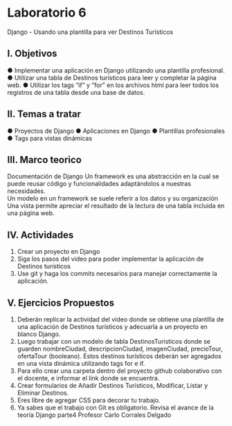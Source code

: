# Laboratorio 6 

Django - Usando una plantilla para ver Destinos Turísticos 

## I. Objetivos 
  ● Implementar una aplicación en Django utilizando una plantilla profesional. 
  ● Utilizar una tabla de Destinos turísticos para leer y completar la página web. 
  ● Utilizar los tags “if” y “for” en los archivos html para leer todos los registros de  una tabla desde una base de datos. 

## II. Temas a tratar 
  ● Proyectos de Django 
  ● Aplicaciones en Django 
  ● Plantillas profesionales  
  ● Tags para vistas dinámicas 

## III. Marco teorico 
  Documentación de Django 
  Un framework es una abstracción en la cual se puede reusar código y funcionalidades  adaptándolos a nuestras necesidades.  
  Un modelo en un framework se suele referir a los datos y su organización 
  Una vista permite apreciar el resultado de la lectura de una tabla incluida en una página  web. 

## IV. Actividades 
  1. Crear un proyecto en Django 
  2. Siga los pasos del video para poder implementar la aplicación de Destinos  turísticos 
  3. Use git y haga los commits necesarios para manejar correctamente la aplicación. 
## V. Ejercicios Propuestos 
  1. Deberán replicar la actividad del video donde se obtiene una plantilla de  una aplicación de Destinos turísticos y adecuarla a un proyecto en blanco  Django.
  2. Luego trabajar con un modelo de tabla DestinosTuristicos donde se  guarden nombreCiudad, descripcionCiudad, imagenCiudad, precioTour,  ofertaTour (booleano). Estos destinos turísticos deberán ser agregados  en una vista dinámica utilizando tags for e if. 
  3. Para ello crear una carpeta dentro del proyecto github colaborativo con el  docente, e informar el link donde se encuentra. 
  4. Crear formularios de Añadir Destinos Turísticos, Modificar, Listar y  Eliminar Destinos.  
  5. Eres libre de agregar CSS para decorar tu trabajo. 
  6. Ya sabes que el trabajo con Git es obligatorio. Revisa el avance de la  teoría Django parte4
Profesor Carlo Corrales Delgado 

